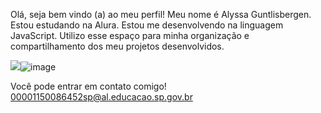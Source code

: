 Olá, seja bem vindo (a) ao meu perfil!
Meu nome é Alyssa Guntlisbergen.
Estou estudando na Alura.
Estou me desenvolvendo na linguagem JavaScript.
Utilizo esse espaço para minha organização e compartilhamento dos meu projetos desenvolvidos.

![](link)![image](https://github.com/user-attachments/assets/42d379ee-48d6-4190-9853-25074d016549)

Você pode entrar em contato comigo!
00001150086452sp@al.educacao.sp.gov.br
